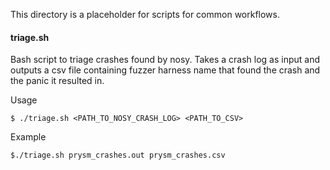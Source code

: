 This directory is a placeholder for scripts for common workflows.

#### triage.sh

Bash script to triage crashes found by nosy. Takes a crash log as input and outputs a csv file containing fuzzer harness name that found the crash and the panic it resulted in.

Usage

```
$ ./triage.sh <PATH_TO_NOSY_CRASH_LOG> <PATH_TO_CSV>
```

Example

```
$./triage.sh prysm_crashes.out prysm_crashes.csv
```

